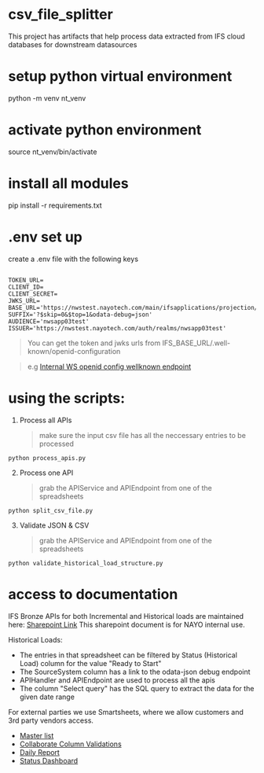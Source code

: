 # csv_file_splitter

This project has artifacts that help process data extracted from IFS cloud databases for downstream datasources

# setup python virtual environment

python -m venv nt_venv

# activate python environment

source nt_venv/bin/activate

# install all modules

pip install -r requirements.txt

# .env set up

create a .env file with the following keys

```

TOKEN_URL=
CLIENT_ID=
CLIENT_SECRET=
JWKS_URL=
BASE_URL='https://nwstest.nayotech.com/main/ifsapplications/projection/v1/'
SUFFIX='?$skip=0&$top=1&odata-debug=json'
AUDIENCE='nwsapp03test'
ISSUER='https://nwstest.nayotech.com/auth/realms/nwsapp03test'

```

> You can get the token and jwks urls from IFS_BASE_URL/.well-known/openid-configuration

> e.g [Internal WS openid config wellknown endpoint](https://nwstest.nayotech.com/.well-known/openid-configuration)

# using the scripts:

1. Process all APIs
   > make sure the input csv file has all the neccessary entries to be processed

```
python process_apis.py
```

2. Process one API
   > grab the APIService and APIEndpoint from one of the spreadsheets

```
python split_csv_file.py
```

3. Validate JSON & CSV
   > grab the APIService and APIEndpoint from one of the spreadsheets

```
python validate_historical_load_structure.py
```

# access to documentation

IFS Bronze APIs for both Incremental and Historical loads are maintained here:
[Sharepoint Link](https://nayotechnologies.sharepoint.com/:x:/s/SJE/EcQcqg7lUWlDsR8MwItY8mUBWTnjttvaD8OTMjsiAZn5bA?e=8YnpqU)
This sharepoint document is for NAYO internal use.

Historical Loads:

- The entries in that spreadsheet can be filtered by Status (Historical Load) column for the value "Ready to Start"
- The SourceSystem column has a link to the odata-json debug endpoint
- APIHandler and APIEndpoint are used to process all the apis
- The column "Select query" has the SQL query to extract the data for the given date range

For external parties we use Smartsheets, where we allow customers and 3rd party vendors access.

- [Master list](https://app.smartsheet.com/sheets/PHQg37j8WhrRqhJ5Vm2p7XcQcr92HH4C5xM49Hx1?view=grid)
- [Collaborate Column Validations](https://app.smartsheet.com/sheets/jQpPmpPV6PwqG2MMwFcWj43vMmPWVVW729Qh86V1?filterId=3195781860249476&view=grid)
- [Daily Report](https://app.smartsheet.com/reports/Jr2mjxVv8Fm99j3wJqhJC63RG7JmrGccMjQ6Xv61?view=grid)
- [Status Dashboard](https://app.smartsheet.com/b/publish?EQBCT=daf22bfcb16345f091885807f7652cee)
